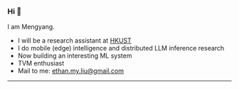 ### Hi 👋

I am Mengyang.

- I will be a research assistant at [HKUST](https://hkust.edu.hk/)
- I do mobile (edge) intelligence and distributed LLM inference research
- Now building an interesting ML system
- TVM enthusiast
- Mail to me: ethan.my.liu@gmail.com

---
